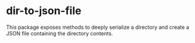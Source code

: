 # dir-to-json-file

This package exposes methods to deeply serialize a directory and create a JSON file containing the directory contents.

